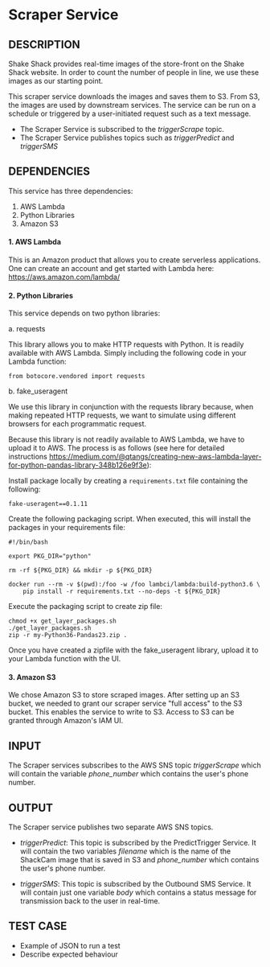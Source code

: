 # Scraper Service

## DESCRIPTION
Shake Shack provides real-time images of the store-front on the Shake Shack website. In order to count the number of people in line, we use these images as our starting point.

This scraper service downloads the images and saves them to S3. From S3, the images are used by downstream services. The service can be run on a schedule or triggered by a user-initiated request such as a text message.

* The Scraper Service is subscribed to the *triggerScrape* topic.
* The Scraper Service publishes topics such as *triggerPredict* and *triggerSMS*

## DEPENDENCIES
This service has three dependencies:

1. AWS Lambda
2. Python Libraries
3. Amazon S3

#### 1. AWS Lambda

This is an Amazon product that allows you to create serverless applications. One can create an account and get started with Lambda here: https://aws.amazon.com/lambda/


#### 2. Python Libraries

This service depends on two python libraries:


a. requests

This library allows you to make HTTP requests with Python. It is readily available with AWS Lambda. Simply including the following code in your Lambda function:

`from botocore.vendored import requests`


b. fake_useragent

We use this library in conjunction with the requests library because, when making repeated HTTP requests, we want to simulate using different browsers for each programmatic request.

Because this library is not readily available to AWS Lambda, we have to upload it to AWS. The process is as follows (see here for detailed instructions <https://medium.com/@qtangs/creating-new-aws-lambda-layer-for-python-pandas-library-348b126e9f3e>):

Install package locally by creating a `requirements.txt` file containing the following:

```
fake-useragent==0.1.11
```

Create the following packaging script. When executed, this will install the packages in your requirements file:

```
#!/bin/bash

export PKG_DIR="python"

rm -rf ${PKG_DIR} && mkdir -p ${PKG_DIR}

docker run --rm -v $(pwd):/foo -w /foo lambci/lambda:build-python3.6 \
    pip install -r requirements.txt --no-deps -t ${PKG_DIR}
```

Execute the packaging script to create zip file:

```
chmod +x get_layer_packages.sh
./get_layer_packages.sh
zip -r my-Python36-Pandas23.zip .
```

Once you have created a zipfile with the fake_useragent library, upload it to your Lambda function with the UI.


#### 3. Amazon S3

We chose Amazon S3 to store scraped images. After setting up an S3 bucket, we needed to grant our scraper service "full access" to the S3 bucket. This enables the service to write to S3. Access to S3 can be granted through Amazon's IAM UI.

## INPUT
The Scraper services subscribes to the AWS SNS topic *triggerScrape* which will contain the variable *phone_number* which contains the user's phone number.

## OUTPUT
The Scraper service publishes two separate AWS SNS topics.

* *triggerPredict*: This topic is subscribed by the PredictTrigger Service.  It will contain the two variables *filename* which is the name of the ShackCam image that is saved in S3 and *phone_number* which contains the user's phone number.

* *triggerSMS*: This topic is subscribed by the Outbound SMS Service.  It will contain just one variable *body* which contains a status message for transmission back to the user in real-time.

## TEST CASE
* Example of JSON to run a test
* Describe expected behaviour
